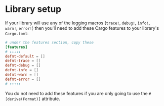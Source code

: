 # Library setup

If your library will use any of the logging macros (`trace!`, `debug!`, `info!`, `warn!`, `error!`) then you'll need to add these Cargo features to your library's `Cargo.toml`:

``` toml
# under the features section, copy these
[features]
# ↓↓↓↓↓
defmt-default = []
defmt-trace = []
defmt-debug = []
defmt-info = []
defmt-warn = []
defmt-error = []
# ↑↑↑↑↑
```

You do not need to add these features if you are only going to use the `#[derive(Format)]` attribute.
